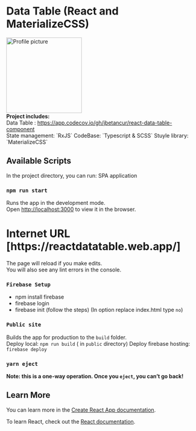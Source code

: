 # Data Table (React and MaterializeCSS)

<img width="200px" src="https://avatars.githubusercontent.com/u/6062203?s=40&v=4" alt="Profile picture">
<br/>
<b>Project includes:</b>
</br>
Data Table : <a href="https://app.codecov.io/gh/jbetancur/react-data-table-component">
https://app.codecov.io/gh/jbetancur/react-data-table-component</a> </br>
State management: `RxJS`
CodeBase: `Typescript & SCSS`
Stuyle library: `MaterializeCSS`

## Available Scripts

In the project directory, you can run: SPA application

### `npm run start`

Runs the app in the development mode.\
Open [http://localhost:3000](http://localhost:3000) to view it in the browser.
<h1>Internet URL [https://reactdatatable.web.app/]</h1>

The page will reload if you make edits.\
You will also see any lint errors in the console.

### `Firebase Setup`
 - npm install firebase
 - firebase login 
 - firebase init (follow the steps)  (In option replace index.html type `no`)
 
### `Public site`

Builds the app for production to the `build` folder.\
Deploy local: `npm run build` ( in `public` directory)
Deploy firebase hosting: `firebase deploy`
### `yarn eject`

**Note: this is a one-way operation. Once you `eject`, you can’t go back!**
## Learn More

You can learn more in the [Create React App documentation](https://facebook.github.io/create-react-app/docs/getting-started).

To learn React, check out the [React documentation](https://reactjs.org/).
